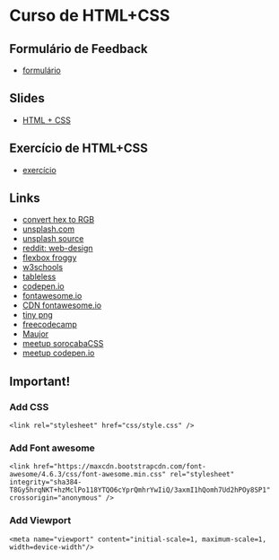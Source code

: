 # Curso de HTML+CSS

## Formulário de Feedback
- [formulário](https://goo.gl/forms/XU4fBTyLbPwKX3fF2)

## Slides
- [HTML + CSS](https://speakerdeck.com/felipesoares6/html-plus-css)

## Exercício de HTML+CSS
- [exercício](https://drive.google.com/file/d/0BwnB_rF6SHONYTM3czNnbXB6aFU/view?usp=sharing)

## Links
- [convert hex to RGB](http://hex.colorrrs.com/)
- [unsplash.com](https://unsplash.com/)
- [unsplash source](https://source.unsplash.com/)
- [reddit: web-design](https://www.reddit.com/r/web_design)
- [flexbox froggy](http://flexboxfroggy.com/)
- [w3schools](http://www.w3schools.com/)
- [tableless](http://tableless.com.br/)
- [codepen.io](http://codepen.io/)
- [fontawesome.io](http://fontawesome.io/)
- [CDN fontawesome.io](https://www.bootstrapcdn.com/fontawesome/)
- [tiny png](https://tinypng.com/)
- [freecodecamp](freecodecamp.com)
- [Maujor](http://www.maujor.com/)
- [meetup sorocabaCSS](https://sorocabacss.github.io/)
- [meetup codepen.io](https://nvite.com/CodePenSorocaba/cbda)

## Important!

### Add CSS
``` <link rel="stylesheet" href="css/style.css" /> ```

### Add Font awesome
 ``` <link href="https://maxcdn.bootstrapcdn.com/font-awesome/4.6.3/css/font-awesome.min.css" rel="stylesheet" integrity="sha384-T8Gy5hrqNKT+hzMclPo118YTQO6cYprQmhrYwIiQ/3axmI1hQomh7Ud2hPOy8SP1" crossorigin="anonymous" /> ```  

### Add Viewport
 ``` <meta name="viewport" content="initial-scale=1, maximum-scale=1, width=device-width"/> ```
